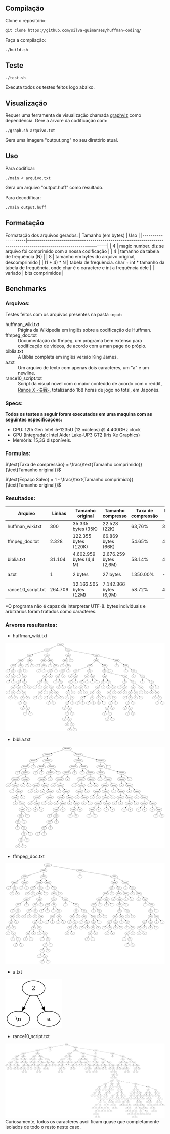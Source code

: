 ## Compilação
Clone o repositório:
```
git clone https://github.com/silva-guimaraes/huffman-coding/ 
```
Faça a compilação:
```
./build.sh
```
## Teste
```
./test.sh
```
Executa todos os testes feitos logo abaixo.
## Visualização
Requer uma ferramenta de visualização chamada [graphviz](https://graphviz.org/) como dependência. Gere a árvore da codificação com:
```
./graph.sh arquivo.txt
```
Gera uma imagem "output.png" no seu diretório atual.
## Uso
Para codificar:
```
./main < arquivo.txt
```
Gera um arquivo "output.huff" como resultado.

Para decodificar:
```
./main output.huff
```
## Formatação
Formatação dos arquivos gerados:
| Tamanho (em bytes) | Uso                                                                                                                 |
|--------------------|---------------------------------------------------------------------------------------------------------------------|
| 4                  | magic number. diz se arquivo foi comprimido com a nossa codificação                                                 |
| 4                  | tamanho da tabela de frequência (N)                                                                                 |
| 8                  | tamanho em bytes do arquivo original, descomprimido                                                                 |
| (1 + 4) * N        | tabela de frequência. char + int * tamanho da tabela de frequência, onde char é o caractere e int a frequência dele |
| variado            | bits comprimidos                                                                                                    |

## Benchmarks
### Arquivos:
Testes feitos com os arquivos presentes na pasta `input`:
<dl>
  <dt>
    huffman_wiki.txt
  </dt>
  <dd>
    Página da Wikipedia em inglês sobre a codificação de Huffman. 
  </dd>
  <dt>
    ffmpeg_doc.txt
  </dt>
  <dd>
    Documentação do ffmpeg, um programa bem extenso para codificação de videos, de acordo com a man page do própio. 
  </dd>
  <dt>
    biblia.txt
  </dt>
  <dd>
    A Biblia completa em inglês versão King James.
  </dd>
  <dt>
    a.txt
  </dt>
  <dd>
    Um arquivo de texto com apenas dois caracteres, um "a" e um newline.
  </dd>
  <dt>
    rance10_script.txt
  </dt>
  <dd>
    Script da visual novel com o maior conteúdo de acordo com o reddit, <a href="https://vndb.org/v20802">Rance Ⅹ -決戦-</a>, totalizando 168 horas de jogo no total, em Japonês.
  </dd>
</dl>

### Specs:

**Todos os testes a seguir foram executados em uma maquina com as seguintes especificações:**
- CPU: 12th Gen Intel i5-1235U (12 núcleos) @ 4.400GHz clock
- GPU (Integrada): Intel Alder Lake-UP3 GT2 (Iris Xe Graphics)
- Memória: 15,3G disponíveis.

### Formulas:
<!-- A taxa de compressão denota quantas vezes menor é o tamanho do arquivo comprimido em relação ao tamanho do arquivo original e é uma medida absoluta. Segue as formulas usada para calcular as duas métricas: -->
$\text{Taxa de compressão} = \frac{\text{Tamanho comprimido}}{\text{Tamanho original}}$

$\text{Espaço Salvo} = 1 - \frac{\text{Tamanho comprimido}}{\text{Tamanho original}}$

### Resultados:

| Arquivo            | Linhas  | Tamanho original        | Tamanho compresso      | Taxa de compressão | Espaço Salvo        | Tempo compressão | Tempo descompressão | Codificação |
|--------------------|---------|-------------------------|------------------------|--------------------|---------------------|------------------|---------------------|-------------|
| huffman_wiki.txt   | 300     | 35.335 bytes (35K)      | 22.528 (22K)           | 63,76%             | 36,24%              | 0,004 segundos   | 0,004 segundos      | UTF-8*      |
| ffmpeg_doc.txt     | 2.328   | 122.355 bytes (120K)    | 66.869 bytes (66K)     | 54.65%             | 45.35%              | 0,004 segundos   | 0,007 segundos      | ASCII       |
| biblia.txt         | 31.104  | 4.602.959 bytes (4,4 M) | 2.676.259 bytes (2,6M) | 58.14%             | 41,86%              | 0,181 segundos   | 0,142 segundos      | ASCII       |
| a.txt              | 1       | 2 bytes                 | 27 bytes               | 1350.00%           | -1250%              | 0,002 segundos   | 0,002 segundos      | ASCII       |
| rance10_script.txt | 264.709 | 12.163.505 bytes (12M)  | 7.142.366 bytes (6,9M) | 58.72%             | 41,28%              | 0,295 segundos   | 0,329 segundos      | UTF-8*      |

*O programa não é capaz de interpretar UTF-8. bytes individuais e arbitrários foram tratados como caracteres.
### Árvores resultantes:
- huffman_wiki.txt

![huffman_wiki.txt](imagens/huffman_wiki.png)

- biblia.txt

![biblia.txt](imagens/biblia.png)

- ffmpeg_doc.txt

![ffmpeg_doc.txt](imagens/ffmpeg_doc.png)

- a.txt

![a.txt](imagens/a.png)

- rance10_script.txt

![rance10_script.txt](imagens/rance10_script.png)
Curiosamente, todos os caracteres ascii ficam quase que completamente isolados de todo o resto neste caso.
